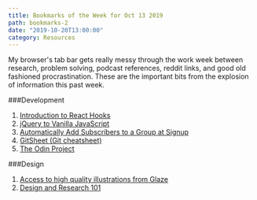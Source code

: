 ```yaml
---
title: Bookmarks of the Week for Oct 13 2019
path: bookmarks-2
date: "2019-10-20T13:00:00"
category: Resources
---
```

My browser's tab bar gets really messy through the work week between research, problem solving, podcast references, reddit links, and good old fashioned procrastination. These are the important bits from the explosion of information this past week.


###Development
1. [Introduction to React Hooks](https://howchoo.com/g/njy1njc2yzk/introduction-to-react-hooks)
1. [jQuery to Vanilla JavaScript](https://tobiasahlin.com/blog/move-from-jquery-to-vanilla-javascript/)
1. [Automatically Add Subscribers to a Group at Signup](https://mailchimp.com/help/automatically-add-subscribers-to-a-group-at-signup/)
1. [GitSheet (Git cheatsheet)](https://gitsheet.wtf)
1. [The Odin Project](https://www.theodinproject.com)

###Design
1. [Access to high quality illustrations from Glaze](https://www.producthunt.com/posts/glaze)
1. [Design and Research 101](https://askalmanac.com/articles/910/design-and-research-101)
